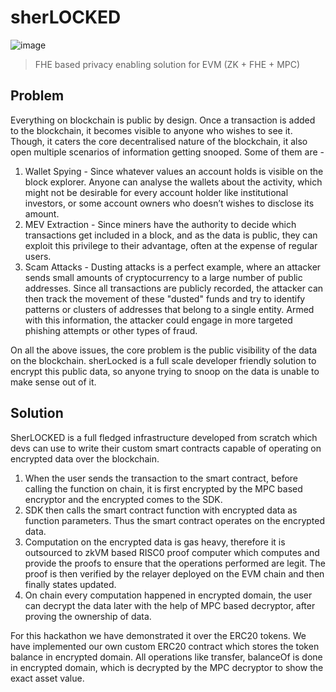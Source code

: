 # sherLOCKED

![image](https://github.com/nlok5923/SherLOCKED/assets/56120084/e6c94566-1bb0-4db5-b08a-a6b9b580679c)


> FHE based privacy enabling solution for EVM (ZK + FHE + MPC)

## Problem
Everything on blockchain is public by design. Once a transaction is added to the blockchain, it becomes visible to anyone who wishes to see it. Though, it caters the core decentralised nature of the blockchain, it also open multiple scenarios of information getting snooped. Some of them are - 

1. Wallet Spying - Since whatever values an account holds is visible on the block explorer. Anyone can analyse the wallets about the activity, which might not be desirable for every account holder like institutional investors, or some account owners who doesn’t wishes to disclose its amount.
2. MEV Extraction - Since miners have the authority to decide which transactions get included in a block, and as the data is public, they can exploit this privilege to their advantage, often at the expense of regular users.
3. Scam Attacks - Dusting attacks is a perfect example, where an attacker sends small amounts of cryptocurrency to a large number of public addresses. Since all transactions are publicly recorded, the attacker can then track the movement of these "dusted" funds and try to identify patterns or clusters of addresses that belong to a single entity. Armed with this information, the attacker could engage in more targeted phishing attempts or other types of fraud.

On all the above issues, the core problem is the public visibility of the data on the blockchain. sherLocked is a full scale developer friendly solution to encrypt this public data, so anyone trying to snoop on the data is unable to make sense out of it.

## Solution
SherLOCKED is a full fledged infrastructure developed from scratch which devs can use to write their custom smart contracts capable of operating on encrypted data over the blockchain.

1. When the user sends the transaction to the smart contract, before calling the function on chain, it is first encrypted by the MPC based encryptor and the encrypted comes to the SDK.
2. SDK then calls the smart contract function with encrypted data as function parameters. Thus the smart contract operates on the encrypted data.
3. Computation on the encrypted data is gas heavy, therefore it is outsourced to zkVM based RISC0 proof computer which computes and provide the proofs to ensure that the operations performed are legit. The proof is then verified by the relayer deployed on the EVM chain and then finally states updated.
4. On chain every computation happened in encrypted domain, the user can decrypt the data later with the help of MPC based decryptor, after proving the ownership of data.

For this hackathon we have demonstrated it over the ERC20 tokens. We have implemented our own custom ERC20 contract which stores the token balance in encrypted domain. All operations like transfer, balanceOf is done in encrypted domain, which is decrypted by the MPC decryptor to show the exact asset value.
